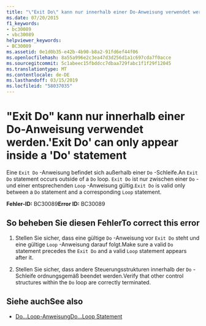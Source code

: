 ```yaml
---
title: "\"Exit Do\" kann nur innerhalb einer Do-Anweisung verwendet werden."
ms.date: 07/20/2015
f1_keywords:
- bc30089
- vbc30089
helpviewer_keywords:
- BC30089
ms.assetid: 0e1d0b35-e42b-4b90-b8a2-91fd6ef44f06
ms.openlocfilehash: 8a55a996e2c3ea47d3d256d1a1c697cda7f0acce
ms.sourcegitcommit: 5c1abeec15fbddcc7dbaa729fabc1f1f29f12045
ms.translationtype: MT
ms.contentlocale: de-DE
ms.lasthandoff: 03/15/2019
ms.locfileid: "58037035"
---
```

# <a name="exit-do-can-only-appear-inside-a-do-statement"></a><span data-ttu-id="0c94e-102">"Exit Do" kann nur innerhalb einer Do-Anweisung verwendet werden.</span><span class="sxs-lookup"><span data-stu-id="0c94e-102">'Exit Do' can only appear inside a 'Do' statement</span></span>
<span data-ttu-id="0c94e-103">Eine `Exit Do` -Anweisung befindet sich außerhalb einer `Do` -Schleife.</span><span class="sxs-lookup"><span data-stu-id="0c94e-103">An `Exit Do` statement occurs outside of a `Do` loop.</span></span> <span data-ttu-id="0c94e-104">`Exit Do` ist nur zwischen einer `Do` - und einer entsprechenden `Loop` -Anweisung gültig.</span><span class="sxs-lookup"><span data-stu-id="0c94e-104">`Exit Do` is valid only between a `Do` statement and a corresponding `Loop` statement.</span></span>  
  
 <span data-ttu-id="0c94e-105">**Fehler-ID:** BC30089</span><span class="sxs-lookup"><span data-stu-id="0c94e-105">**Error ID:** BC30089</span></span>  
  
## <a name="to-correct-this-error"></a><span data-ttu-id="0c94e-106">So beheben Sie diesen Fehler</span><span class="sxs-lookup"><span data-stu-id="0c94e-106">To correct this error</span></span>  
  
1.  <span data-ttu-id="0c94e-107">Stellen Sie sicher, dass eine gültige `Do` -Anweisung vor `Exit Do` steht und eine gültige `Loop` -Anweisung darauf folgt.</span><span class="sxs-lookup"><span data-stu-id="0c94e-107">Make sure a valid `Do` statement precedes the `Exit Do` and a valid `Loop` statement appears after it.</span></span>  
  
2.  <span data-ttu-id="0c94e-108">Stellen Sie sicher, dass andere Steuerungsstrukturen innerhalb der `Do` -Schleife ordnungsgemäß beendet werden.</span><span class="sxs-lookup"><span data-stu-id="0c94e-108">Verify that other control structures within the `Do` loop are correctly terminated.</span></span>  
  
## <a name="see-also"></a><span data-ttu-id="0c94e-109">Siehe auch</span><span class="sxs-lookup"><span data-stu-id="0c94e-109">See also</span></span>

- [<span data-ttu-id="0c94e-110">Do...Loop-Anweisung</span><span class="sxs-lookup"><span data-stu-id="0c94e-110">Do...Loop Statement</span></span>](../../visual-basic/language-reference/statements/do-loop-statement.md)
